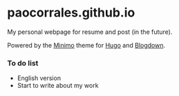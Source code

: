 # paocorrales.github.io

My personal webpage for resume and post (in the future).

Powered by the [Minimo](https://minimo.netlify.com) theme for [Hugo](https://gohugo.io/) and [Blogdown](https://bookdown.org/yihui/blogdown/).



### To do list
* English version
* Start to write about my work
